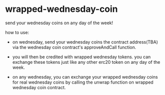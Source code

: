# wrapped-wednesday-coin
send your wednesday coins on any day of the week!

how to use:

- on wednesday, send your wednesday coins the contract address(TBA) via the wednesday coin contract's approveAndCall function.

- you will then be credited with wrapped wednesday tokens. you can exchange these tokens just like any other erc20 token on any day of the week.

- on any wednesday, you can exchange your wrapped wednesday coins for real wednesday coins by calling the unwrap function on wrapped wednesday coin contract.

